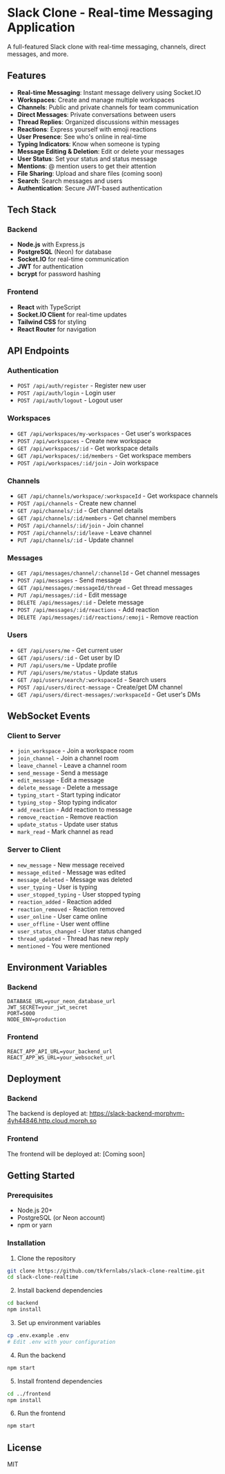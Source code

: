 # Slack Clone - Real-time Messaging Application

A full-featured Slack clone with real-time messaging, channels, direct messages, and more.

## Features

- **Real-time Messaging**: Instant message delivery using Socket.IO
- **Workspaces**: Create and manage multiple workspaces
- **Channels**: Public and private channels for team communication
- **Direct Messages**: Private conversations between users
- **Thread Replies**: Organized discussions within messages
- **Reactions**: Express yourself with emoji reactions
- **User Presence**: See who's online in real-time
- **Typing Indicators**: Know when someone is typing
- **Message Editing & Deletion**: Edit or delete your messages
- **User Status**: Set your status and status message
- **Mentions**: @ mention users to get their attention
- **File Sharing**: Upload and share files (coming soon)
- **Search**: Search messages and users
- **Authentication**: Secure JWT-based authentication

## Tech Stack

### Backend
- **Node.js** with Express.js
- **PostgreSQL** (Neon) for database
- **Socket.IO** for real-time communication
- **JWT** for authentication
- **bcrypt** for password hashing

### Frontend
- **React** with TypeScript
- **Socket.IO Client** for real-time updates
- **Tailwind CSS** for styling
- **React Router** for navigation

## API Endpoints

### Authentication
- `POST /api/auth/register` - Register new user
- `POST /api/auth/login` - Login user
- `POST /api/auth/logout` - Logout user

### Workspaces
- `GET /api/workspaces/my-workspaces` - Get user's workspaces
- `POST /api/workspaces` - Create new workspace
- `GET /api/workspaces/:id` - Get workspace details
- `GET /api/workspaces/:id/members` - Get workspace members
- `POST /api/workspaces/:id/join` - Join workspace

### Channels
- `GET /api/channels/workspace/:workspaceId` - Get workspace channels
- `POST /api/channels` - Create new channel
- `GET /api/channels/:id` - Get channel details
- `GET /api/channels/:id/members` - Get channel members
- `POST /api/channels/:id/join` - Join channel
- `POST /api/channels/:id/leave` - Leave channel
- `PUT /api/channels/:id` - Update channel

### Messages
- `GET /api/messages/channel/:channelId` - Get channel messages
- `POST /api/messages` - Send message
- `GET /api/messages/:messageId/thread` - Get thread messages
- `PUT /api/messages/:id` - Edit message
- `DELETE /api/messages/:id` - Delete message
- `POST /api/messages/:id/reactions` - Add reaction
- `DELETE /api/messages/:id/reactions/:emoji` - Remove reaction

### Users
- `GET /api/users/me` - Get current user
- `GET /api/users/:id` - Get user by ID
- `PUT /api/users/me` - Update profile
- `PUT /api/users/me/status` - Update status
- `GET /api/users/search/:workspaceId` - Search users
- `POST /api/users/direct-message` - Create/get DM channel
- `GET /api/users/direct-messages/:workspaceId` - Get user's DMs

## WebSocket Events

### Client to Server
- `join_workspace` - Join a workspace room
- `join_channel` - Join a channel room
- `leave_channel` - Leave a channel room
- `send_message` - Send a message
- `edit_message` - Edit a message
- `delete_message` - Delete a message
- `typing_start` - Start typing indicator
- `typing_stop` - Stop typing indicator
- `add_reaction` - Add reaction to message
- `remove_reaction` - Remove reaction
- `update_status` - Update user status
- `mark_read` - Mark channel as read

### Server to Client
- `new_message` - New message received
- `message_edited` - Message was edited
- `message_deleted` - Message was deleted
- `user_typing` - User is typing
- `user_stopped_typing` - User stopped typing
- `reaction_added` - Reaction added
- `reaction_removed` - Reaction removed
- `user_online` - User came online
- `user_offline` - User went offline
- `user_status_changed` - User status changed
- `thread_updated` - Thread has new reply
- `mentioned` - You were mentioned

## Environment Variables

### Backend
```
DATABASE_URL=your_neon_database_url
JWT_SECRET=your_jwt_secret
PORT=5000
NODE_ENV=production
```

### Frontend
```
REACT_APP_API_URL=your_backend_url
REACT_APP_WS_URL=your_websocket_url
```

## Deployment

### Backend
The backend is deployed at: https://slack-backend-morphvm-4yh44846.http.cloud.morph.so

### Frontend
The frontend will be deployed at: [Coming soon]

## Getting Started

### Prerequisites
- Node.js 20+
- PostgreSQL (or Neon account)
- npm or yarn

### Installation

1. Clone the repository
```bash
git clone https://github.com/tkfernlabs/slack-clone-realtime.git
cd slack-clone-realtime
```

2. Install backend dependencies
```bash
cd backend
npm install
```

3. Set up environment variables
```bash
cp .env.example .env
# Edit .env with your configuration
```

4. Run the backend
```bash
npm start
```

5. Install frontend dependencies
```bash
cd ../frontend
npm install
```

6. Run the frontend
```bash
npm start
```

## License

MIT
